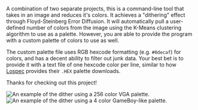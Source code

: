 A combination of two separate projects, this is a command-line tool that takes in an image and reduces it's colors. It achieves a "dithering" effect through Floyd-Steinberg Error Diffusion. It will automatically pull a user-defined number of colors from the image using the K-Means clustering algorithm to use as a palette. However, you are able to provide the program with a custom palette of colors to use as well.

The custom palette file uses RGB hexcode formatting (e.g. `#0decaf`) for colors, and has a decent ability to filter out junk data. Your best bet is to provide it with a text file of one hexcode color per line, similar to how [Lospec](https://lospec.com/palette-list) provides their `.HEX` palette downloads.

Thanks for checking out this project!

![An example of the dither using a 256 color VGA palette.](https://img.notionusercontent.com/s3/prod-files-secure%2F434cc333-a8e4-49ad-9b91-9d86e769ced7%2F5583fc1c-b6de-4254-81f0-3cf04cf31ec1%2Fdither.png/size/w=2000?exp=1745093923&sig=HYEctriQFJ2KzAakci_MDHYKB5uPthqHtY0WvqIpWVw&id=13bf10a4-5f6e-8015-806a-cefd9c478586&table=block&userId=8f00a415-ee4d-41db-95ab-eb44bd86d530 "An example of the dither using a 256 color VGA palette.")
![An example of the dither using a 4 color GameBoy-like palette.](https://img.notionusercontent.com/s3/prod-files-secure%2F434cc333-a8e4-49ad-9b91-9d86e769ced7%2F215e48c3-3941-494b-aa6e-4157e2fe80ec%2Fdither.png/size/w=2000?exp=1745093941&sig=NAUDI3oY12MYG_axXkJLx4yPJxc5AgfogKNXfHMtjpM&id=13bf10a4-5f6e-80f6-a47b-ff89d49cfa07&table=block&userId=8f00a415-ee4d-41db-95ab-eb44bd86d530 "An example of the dither using a 4 color GameBoy-like palette.")
